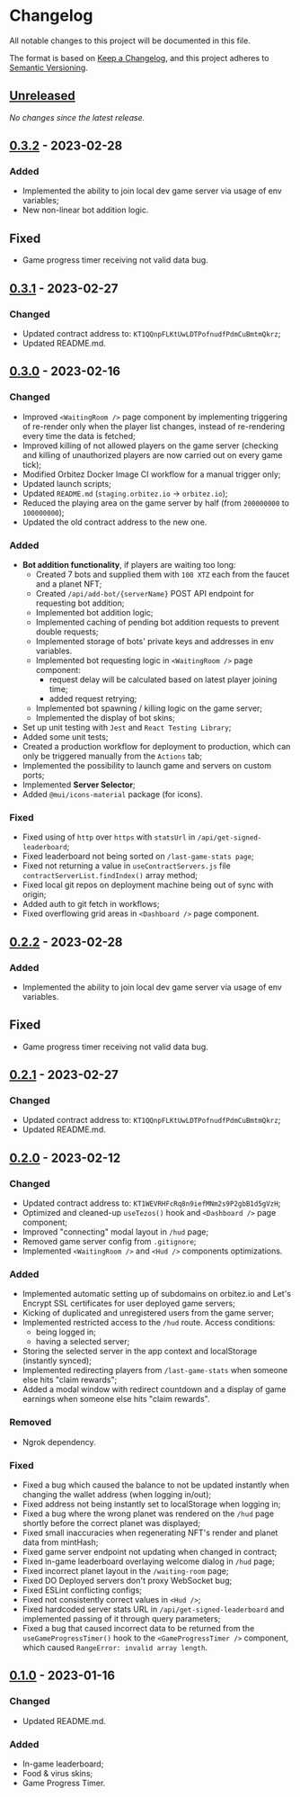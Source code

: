 # Changelog

All notable changes to this project will be documented in this file.

The format is based on [Keep a Changelog](https://keepachangelog.com/en/1.0.0/),
and this project adheres to [Semantic Versioning](https://semver.org/spec/v2.0.0.html).

## [Unreleased]

_No changes since the latest release._

## [0.3.2] - 2023-02-28

### Added

- Implemented the ability to join local dev game server via usage of env variables;
- New non-linear bot addition logic.

## Fixed
- Game progress timer receiving not valid data bug.

## [0.3.1] - 2023-02-27

### Changed

- Updated contract address to: `KT1QQnpFLKtUwLDTPofnudfPdmCuBmtmQkrz`;
- Updated README.md.

## [0.3.0] - 2023-02-16

### Changed

- Improved `<WaitingRoom />` page component by implementing triggering of re-render only when the player list changes, instead of re-rendering every time the data is fetched;
- Improved killing of not allowed players on the game server (checking and killing of unauthorized players are now carried out on every game tick);
- Modified Orbitez Docker Image CI workflow for a manual trigger only;
- Updated launch scripts;
- Updated `README.md` (`staging.orbitez.io` -> `orbitez.io`);
- Reduced the playing area on the game server by half (from `200000000` to `100000000`);
- Updated the old contract address to the new one.

### Added

- **Bot addition functionality**, if players are waiting too long:
  - Created 7 bots and supplied them with `100 XTZ` each from the faucet and a planet NFT;
  - Created `/api/add-bot/{serverName}` POST API endpoint for requesting bot addition;
  - Implemented bot addition logic;
  - Implemented caching of pending bot addition requests to prevent double requests;
  - Implemented storage of bots' private keys and addresses in env variables.
  - Implemented bot requesting logic in `<WaitingRoom />` page component:
    - request delay will be calculated based on latest player joining time;
    - added request retrying;
  - Implemented bot spawning / killing logic on the game server;
  - Implemented the display of bot skins;
- Set up unit testing with `Jest` and `React Testing Library`;
- Added some unit tests;
- Created a production workflow for deployment to production, which can only be triggered manually from the `Actions` tab;
- Implemented the possibility to launch game and servers on custom ports;
- Implemented **Server Selector**;
- Added `@mui/icons-material` package (for icons).

### Fixed

- Fixed using of `http` over `https` with `statsUrl` in `/api/get-signed-leaderboard`;
- Fixed leaderboard not being sorted on `/last-game-stats page`;
- Fixed not returning a value in `useContractServers.js` file `contractServerList.findIndex()` array method;
- Fixed local git repos on deployment machine being out of sync with origin;
- Added auth to git fetch in workflows;
- Fixed overflowing grid areas in `<Dashboard />` page component.

## [0.2.2] - 2023-02-28

### Added

- Implemented the ability to join local dev game server via usage of env variables.

## Fixed
- Game progress timer receiving not valid data bug.

## [0.2.1] - 2023-02-27

### Changed

- Updated contract address to: `KT1QQnpFLKtUwLDTPofnudfPdmCuBmtmQkrz`;
- Updated README.md.

## [0.2.0] - 2023-02-12

### Changed

- Updated contract address to: `KT1WEVRHFcRq8n9iefMNm2s9P2gbB1d5gVzH`;
- Optimized and cleaned-up `useTezos()` hook and `<Dashboard />` page component;
- Improved "connecting" modal layout in `/hud` page;
- Removed game server config from `.gitignore`;
- Implemented `<WaitingRoom />` and `<Hud />` components optimizations.

### Added

- Implemented automatic setting up of subdomains on orbitez.io and Let's Encrypt SSL certificates for user deployed game servers;
- Kicking of duplicated and unregistered users from the game server;
- Implemented restricted access to the `/hud` route. Access conditions:
  - being logged in;
  - having a selected server;
- Storing the selected server in the app context and localStorage (instantly synced);
- Implemented redirecting players from `/last-game-stats` when someone else hits "claim rewards";
- Added a modal window with redirect countdown and a display of game earnings when someone else hits "claim rewards".

### Removed

- Ngrok dependency.

### Fixed

- Fixed a bug which caused the balance to not be updated instantly when changing the wallet address (when logging in/out);
- Fixed address not being instantly set to localStorage when logging in;
- Fixed a bug where the wrong planet was rendered on the `/hud` page shortly before the correct planet was displayed;
- Fixed small inaccuracies when regenerating NFT's render and planet data from mintHash;
- Fixed game server endpoint not updating when changed in contract;
- Fixed in-game leaderboard overlaying welcome dialog in `/hud` page;
- Fixed incorrect planet layout in the `/waiting-room` page;
- Fixed DO Deployed servers don't proxy WebSocket bug;
- Fixed ESLint conflicting configs;
- Fixed not consistently correct values in `<Hud />`;
- Fixed hardcoded server stats URL in `/api/get-signed-leaderboard` and implemented passing of it through query parameters;
- Fixed a bug that caused incorrect data to be returned from the `useGameProgressTimer()` hook to the `<GameProgressTimer />` component, which caused `RangeError: invalid array length`.

## [0.1.0] - 2023-01-16

### Changed
- Updated README.md.

### Added

- In-game leaderboard;
- Food & virus skins;
- Game Progress Timer.

[unreleased]: https://github.com/stepandra/orb/compare/v0.3.2...HEAD
[0.3.2]: https://github.com/stepandra/orb/compare/v0.3.1...v0.3.2
[0.3.1]: https://github.com/stepandra/orb/compare/v0.3.0...v0.3.1
[0.3.0]: https://github.com/stepandra/orb/compare/v0.2.2...v0.3.0
[0.2.2]: https://github.com/stepandra/orb/compare/v0.2.1...v0.2.2
[0.2.1]: https://github.com/stepandra/orb/compare/v0.2.0...v0.2.1
[0.2.0]: https://github.com/stepandra/orb/compare/v0.1.0...v0.2.0
[0.1.0]: https://github.com/stepandra/orb/releases/tag/v0.1.0
